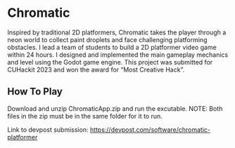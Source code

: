 # Chromatic
Inspired by traditional 2D platformers, Chromatic takes the player through a neon world to
collect paint droplets and face challenging platforming obstacles.
I lead a team of students to build a 2D platformer video game within 24 hours. I designed and implemented the main gameplay mechanics and level using the Godot game engine. This project was submitted for CUHackit 2023 and won the award for “Most Creative Hack”.

## How To Play 
Download and unzip ChromaticApp.zip and run the excutable. NOTE: Both files in the zip must be in the same folder for it to run.

Link to devpost submission: https://devpost.com/software/chromatic-platformer
